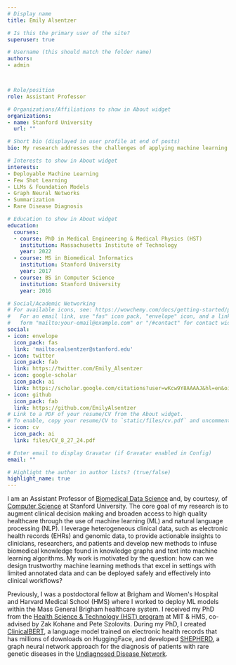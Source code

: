 ```yaml
---
# Display name
title: Emily Alsentzer

# Is this the primary user of the site?
superuser: true

# Username (this should match the folder name)
authors:
- admin



# Role/position
role: Assistant Professor

# Organizations/Affiliations to show in About widget
organizations:
- name: Stanford University
  url: ""

# Short bio (displayed in user profile at end of posts)
bio: My research addresses the challenges of applying machine learning and natural language processing to healthcare.

# Interests to show in About widget
interests:
- Deployable Machine Learning
- Few Shot Learning
- LLMs & Foundation Models
- Graph Neural Networks
- Summarization
- Rare Disease Diagnosis

# Education to show in About widget
education:
  courses:
  - course: PhD in Medical Engineering & Medical Physics (HST)
    institution: Massachusetts Institute of Technology
    year: 2022 
  - course: MS in Biomedical Informatics
    institution: Stanford University
    year: 2017
  - course: BS in Computer Science
    institution: Stanford University
    year: 2016

# Social/Academic Networking
# For available icons, see: https://wowchemy.com/docs/getting-started/page-builder/#icons
#   For an email link, use "fas" icon pack, "envelope" icon, and a link in the
#   form "mailto:your-email@example.com" or "/#contact" for contact widget.
social:
- icon: envelope
  icon_pack: fas
  link: 'mailto:ealsentzer@stanford.edu'
- icon: twitter
  icon_pack: fab
  link: https://twitter.com/Emily_Alsentzer
- icon: google-scholar
  icon_pack: ai
  link: https://scholar.google.com/citations?user=wKcw9Y8AAAAJ&hl=en&oi=ao
- icon: github
  icon_pack: fab
  link: https://github.com/EmilyAlsentzer
# Link to a PDF of your resume/CV from the About widget.
# To enable, copy your resume/CV to `static/files/cv.pdf` and uncomment the lines below.
- icon: cv
  icon_pack: ai
  link: files/CV_8_27_24.pdf

# Enter email to display Gravatar (if Gravatar enabled in Config)
email: ""

# Highlight the author in author lists? (true/false)
highlight_name: true
---
```


I am an Assistant Professor of [Biomedical Data Science](https://dbds.stanford.edu/) and, by courtesy, of [Computer Science](https://www.cs.stanford.edu/) at Stanford University. The core goal of my research is to augment clinical decision making and broaden access to high quality healthcare through the use of machine learning (ML) and natural language processing (NLP). I leverage heterogeneous clinical data, such as electronic health records (EHRs) and genomic data, to provide actionable insights to clinicians, researchers, and patients and develop new methods to infuse biomedical knowledge found in knowledge graphs and text into machine learning algorithms. My work is motivated by the question: how can we design trustworthy machine learning methods that excel in settings with limited annotated data and can be deployed safely and effectively into clinical workflows? 

Previously, I was a postdoctoral fellow at Brigham and Women's Hospital and Harvard Medical School (HMS) where I worked to deploy ML models within the Mass General Brigham healthcare system. I received my PhD from the [Health Science & Technology (HST) program](https://hst.mit.edu/about) at MIT & HMS, co-advised by Zak Kohane and Pete Szolovits. During my PhD, I created [ClinicalBERT](https://huggingface.co/emilyalsentzer/Bio_ClinicalBERT), a language model trained on electronic health records that has millions of downloads on HuggingFace, and developed [SHEPHERD](https://www.medrxiv.org/content/10.1101/2022.12.07.22283238v2), a graph neural network approach for the diagnosis of patients with rare genetic diseases in the [Undiagnosed Disease Network](https://undiagnosed.hms.harvard.edu/).
